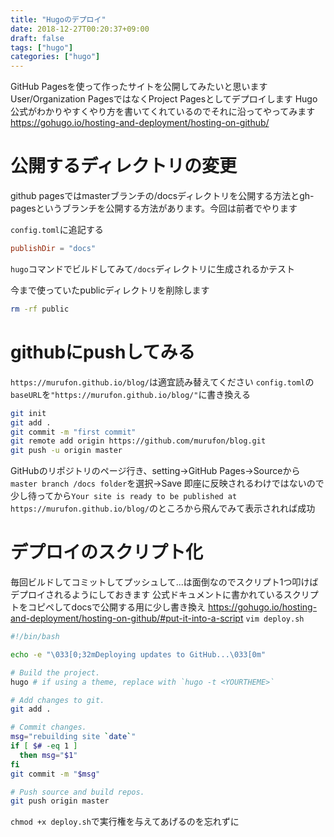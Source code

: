 ```yaml
---
title: "Hugoのデプロイ"
date: 2018-12-27T00:20:37+09:00
draft: false
tags: ["hugo"]
categories: ["hugo"]
---
```


GitHub Pagesを使って作ったサイトを公開してみたいと思います
User/Organization PagesではなくProject Pagesとしてデプロイします
Hugo公式がわかりやすくやり方を書いてくれているのでそれに沿ってやってみます
https://gohugo.io/hosting-and-deployment/hosting-on-github/

# 公開するディレクトリの変更
github pagesではmasterブランチの/docsディレクトリを公開する方法とgh-pagesというブランチを公開する方法があります。今回は前者でやります

`config.toml`に追記する
```toml
publishDir = "docs"
```
`hugo`コマンドでビルドしてみて`/docs`ディレクトリに生成されるかテスト

今まで使っていたpublicディレクトリを削除します
```bash
rm -rf public
```

# githubにpushしてみる
`https://murufon.github.io/blog/`は適宜読み替えてください
`config.toml`の`baseURL`を`"https://murufon.github.io/blog/"`に書き換える
```bash
git init
git add .
git commit -m "first commit"
git remote add origin https://github.com/murufon/blog.git
git push -u origin master
```

GitHubのリポジトリのページ行き、setting→GitHub Pages→Sourceから`master branch /docs folder`を選択→Save
即座に反映されるわけではないので少し待ってから`Your site is ready to be published at https://murufon.github.io/blog/`のところから飛んでみて表示されれば成功

# デプロイのスクリプト化
毎回ビルドしてコミットしてプッシュして...は面倒なのでスクリプト1つ叩けばデプロイされるようにしておきます
公式ドキュメントに書かれているスクリプトをコピペしてdocsで公開する用に少し書き換え
https://gohugo.io/hosting-and-deployment/hosting-on-github/#put-it-into-a-script
`vim deploy.sh`
```bash
#!/bin/bash

echo -e "\033[0;32mDeploying updates to GitHub...\033[0m"

# Build the project.
hugo # if using a theme, replace with `hugo -t <YOURTHEME>`

# Add changes to git.
git add .

# Commit changes.
msg="rebuilding site `date`"
if [ $# -eq 1 ]
  then msg="$1"
fi
git commit -m "$msg"

# Push source and build repos.
git push origin master
```
`chmod +x deploy.sh`で実行権を与えてあげるのを忘れずに
